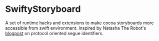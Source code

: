 # SwiftyStoryboard

A set of runtime hacks and extensions to make cocoa storyboards more accessible from swift environment. 
Inspired by Natasha The Robot's [blogpost](https://www.natashatherobot.com/protocol-oriented-segue-identifiers-swift/) on protocol oriented segue identifiers.

